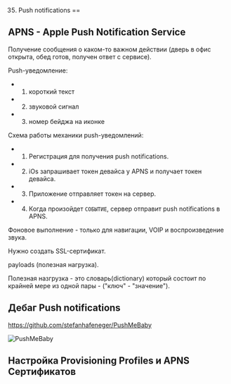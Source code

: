 35. Push notifications
==

## APNS - Apple Push Notification Service

Получение сообщения о каком-то важном действии (дверь в офис открыта, обед готов, получен ответ с сервисе).

Push-уведомление:
* 1. короткий текст
* 2. звуковой сигнал
* 3. номер бейджа на иконке

Cхема работы механики push-уведомлений:

* 1. Регистрация для получения push notifications.
* 2. iOs запрашивает токен девайса у APNS и получает токен девайса.
* 3. Приложение отправляет токен на сервер.
* 4. Когда произойдет `СОБЫТИЕ`, сервер отправит push notifications в APNS.

Фоновое выполнение - только для навигации, VOIP и воспроизведение звука.

Нужно создать SSL-сертификат.

payloads (полезная нагрузка).

Полезная назгрузка - это словарь(dictionary) который состоит по крайней мере из одной пары - ("ключ" - "значение").

## Дебаг Push notifications

https://github.com/stefanhafeneger/PushMeBaby

![PushMeBaby](https://github.com/arthurigberdin/rg-ios-base/blob/master/Images/pushmebaby.png)

## Настройка Provisioning Profiles и APNS Сертификатов





















